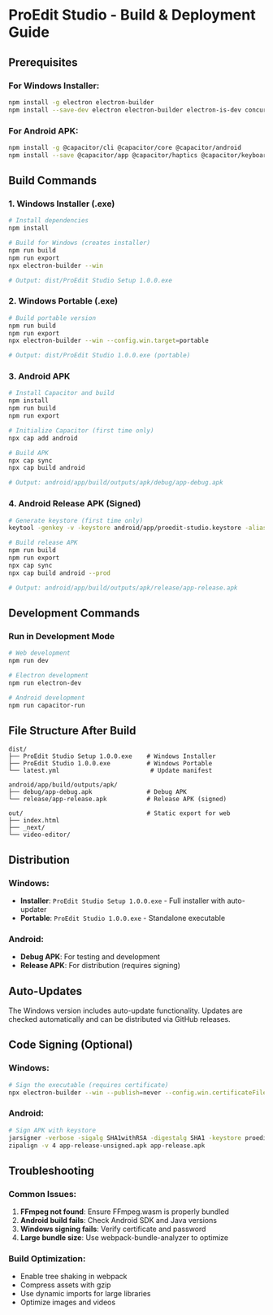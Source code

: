 # ProEdit Studio - Build & Deployment Guide

## Prerequisites

### For Windows Installer:
```bash
npm install -g electron electron-builder
npm install --save-dev electron electron-builder electron-is-dev concurrently wait-on
```

### For Android APK:
```bash
npm install -g @capacitor/cli @capacitor/core @capacitor/android
npm install --save @capacitor/app @capacitor/haptics @capacitor/keyboard @capacitor/status-bar
```

## Build Commands

### 1. Windows Installer (.exe)
```bash
# Install dependencies
npm install

# Build for Windows (creates installer)
npm run build
npm run export
npx electron-builder --win

# Output: dist/ProEdit Studio Setup 1.0.0.exe
```

### 2. Windows Portable (.exe)
```bash
# Build portable version
npm run build
npm run export
npx electron-builder --win --config.win.target=portable

# Output: dist/ProEdit Studio 1.0.0.exe (portable)
```

### 3. Android APK
```bash
# Install Capacitor and build
npm install
npm run build
npm run export

# Initialize Capacitor (first time only)
npx cap add android

# Build APK
npx cap sync
npx cap build android

# Output: android/app/build/outputs/apk/debug/app-debug.apk
```

### 4. Android Release APK (Signed)
```bash
# Generate keystore (first time only)
keytool -genkey -v -keystore android/app/proedit-studio.keystore -alias proedit-studio -keyalg RSA -keysize 2048 -validity 10000

# Build release APK
npm run build
npm run export
npx cap sync
npx cap build android --prod

# Output: android/app/build/outputs/apk/release/app-release.apk
```

## Development Commands

### Run in Development Mode
```bash
# Web development
npm run dev

# Electron development
npm run electron-dev

# Android development
npm run capacitor-run
```

## File Structure After Build

```
dist/
├── ProEdit Studio Setup 1.0.0.exe    # Windows Installer
├── ProEdit Studio 1.0.0.exe          # Windows Portable
└── latest.yml                         # Update manifest

android/app/build/outputs/apk/
├── debug/app-debug.apk               # Debug APK
└── release/app-release.apk           # Release APK (signed)

out/                                  # Static export for web
├── index.html
├── _next/
└── video-editor/
```

## Distribution

### Windows:
- **Installer**: `ProEdit Studio Setup 1.0.0.exe` - Full installer with auto-updater
- **Portable**: `ProEdit Studio 1.0.0.exe` - Standalone executable

### Android:
- **Debug APK**: For testing and development
- **Release APK**: For distribution (requires signing)

## Auto-Updates

The Windows version includes auto-update functionality. Updates are checked automatically and can be distributed via GitHub releases.

## Code Signing (Optional)

### Windows:
```bash
# Sign the executable (requires certificate)
npx electron-builder --win --publish=never --config.win.certificateFile=cert.p12 --config.win.certificatePassword=password
```

### Android:
```bash
# Sign APK with keystore
jarsigner -verbose -sigalg SHA1withRSA -digestalg SHA1 -keystore proedit-studio.keystore app-release-unsigned.apk proedit-studio
zipalign -v 4 app-release-unsigned.apk app-release.apk
```

## Troubleshooting

### Common Issues:

1. **FFmpeg not found**: Ensure FFmpeg.wasm is properly bundled
2. **Android build fails**: Check Android SDK and Java versions
3. **Windows signing fails**: Verify certificate and password
4. **Large bundle size**: Use webpack-bundle-analyzer to optimize

### Build Optimization:
- Enable tree shaking in webpack
- Compress assets with gzip
- Use dynamic imports for large libraries
- Optimize images and videos
